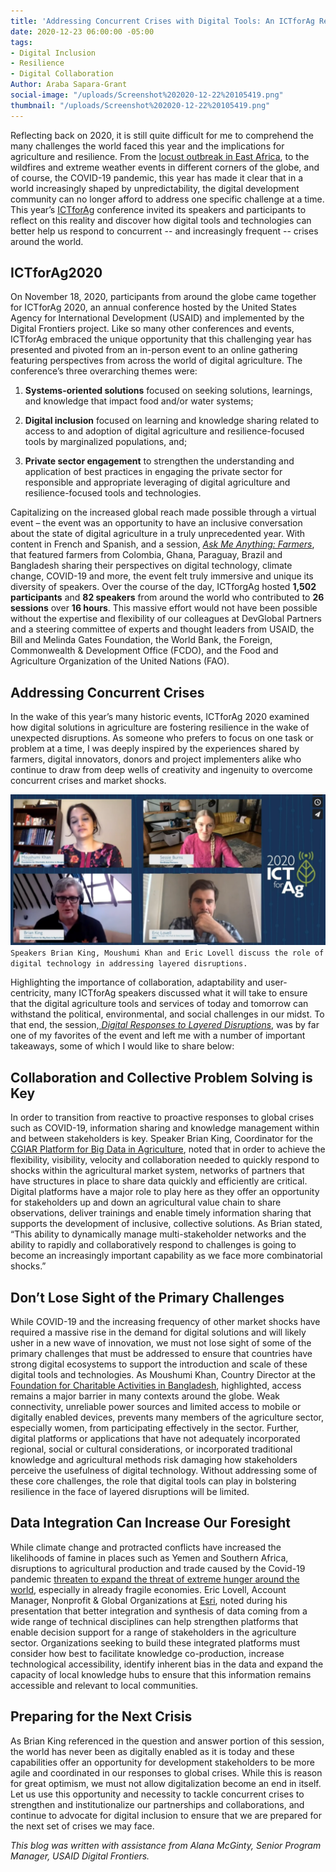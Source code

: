 ```yaml
---
title: 'Addressing Concurrent Crises with Digital Tools: An ICTforAg Recap'
date: 2020-12-23 06:00:00 -05:00
tags:
- Digital Inclusion
- Resilience
- Digital Collaboration
Author: Araba Sapara-Grant
social-image: "/uploads/Screenshot%202020-12-22%20105419.png"
thumbnail: "/uploads/Screenshot%202020-12-22%20105419.png"
---
```


Reflecting back on 2020, it is still quite difficult for me to comprehend the many challenges the world faced this year and the implications for agriculture and resilience. From the [locust outbreak in East Africa](https://www.bbc.com/future/article/20200806-the-biblical-east-african-locust-plagues-of-2020), to the wildfires and extreme weather events in different corners of the globe, and of course, the COVID-19 pandemic, this year has made it clear that in a world increasingly shaped by unpredictability, the digital development community can no longer afford to address one specific challenge at a time. This year’s [ICTforAg](https://www.ictforag.com/) conference invited its speakers and participants to reflect on this reality and discover how digital tools and technologies can better help us respond to concurrent -- and increasingly frequent -- crises around the world.

<!--more-->

## ICTforAg2020

On November 18, 2020, participants from around the globe came together for ICTforAg 2020, an annual conference hosted by the United States Agency for International Development (USAID) and implemented by the Digital Frontiers project. Like so many other conferences and events, ICTforAg embraced the unique opportunity that this challenging year has presented and pivoted from an in-person event to an online gathering featuring perspectives from across the world of digital agriculture. The conference’s three overarching themes were:

1. **Systems-oriented solutions** focused on seeking solutions, learnings, and knowledge that impact food and/or water systems;

2. **Digital inclusion** focused on learning and knowledge sharing related to access to and adoption of digital agriculture and resilience-focused tools by marginalized populations, and;

3. **Private sector engagement** to strengthen the understanding and application of best practices in engaging the private sector for responsible and appropriate leveraging of digital agriculture and resilience-focused tools and technologies.

Capitalizing on the increased global reach made possible through a virtual event – the event was an opportunity to have an inclusive conversation about the state of digital agriculture in a truly unprecedented year. With content in French and Spanish, and a session, *[Ask Me Anything: Farmers](https://vimeo.com/480004224)*, that featured farmers from Colombia, Ghana, Paraguay, Brazil and Bangladesh sharing their perspectives on digital technology, climate change, COVID-19 and more, the event felt truly immersive and unique its diversity of speakers. Over the course of the day, ICTforgAg hosted **1,502 participants** and **82 speakers** from around the world who contributed to **26 sessions** over **16 hours**. This massive effort would not have been possible without the expertise and flexibility of our colleagues at DevGlobal Partners and a steering committee of experts and thought leaders from USAID, the Bill and Melinda Gates Foundation, the World Bank, the Foreign, Commonwealth & Development Office (FCDO), and the Food and Agriculture Organization of the United Nations (FAO).

## Addressing Concurrent Crises

In the wake of this year’s many historic events, ICTforAg 2020 examined how digital solutions in agriculture are fostering resilience in the wake of unexpected disruptions. As someone who prefers to focus on one task or problem at a time, I was deeply inspired by the experiences shared by farmers, digital innovators, donors and project implementers alike who continue to draw from deep wells of creativity and ingenuity to overcome concurrent crises and market shocks.

![Screenshot 2020-12-22 105419.png](/uploads/Screenshot%202020-12-22%20105419.png)
`Speakers Brian King, Moushumi Khan and Eric Lovell discuss the role of digital technology in addressing layered disruptions.`

Highlighting the importance of collaboration, adaptability and user-centricity, many ICTforAg speakers discussed what it will take to ensure that the digital agriculture tools and services of today and tomorrow can withstand the political, environmental, and social challenges in our midst. To that end, the session,[ ](https://vimeo.com/480002530)*[Digital Responses to Layered Disruptions](https://vimeo.com/480002530)*, was by far one of my favorites of the event and left me with a number of important takeaways, some of which I would like to share below:

## Collaboration and Collective Problem Solving is Key

In order to transition from reactive to proactive responses to global crises such as COVID-19, information sharing and knowledge management within and between stakeholders is key. Speaker Brian King, Coordinator for the [CGIAR Platform for Big Data in Agriculture](https://www.cgiar.org/research/program-platform/platform-for-big-data-in-agriculture/), noted that in order to achieve the flexibility, visibility, velocity and collaboration needed to quickly respond to shocks within the agricultural market system, networks of partners that have structures in place to share data quickly and efficiently are critical. Digital platforms have a major role to play here as they offer an opportunity for stakeholders up and down an agricultural value chain to share observations, deliver trainings and enable timely information sharing that supports the development of inclusive, collective solutions. As Brian stated, “This ability to dynamically manage multi-stakeholder networks and the ability to rapidly and collaboratively respond to challenges is going to become an increasingly important capability as we face more combinatorial shocks.”

## Don’t Lose Sight of the Primary Challenges

While COVID-19 and the increasing frequency of other market shocks have required a massive rise in the demand for digital solutions and will likely usher in a new wave of innovation, we must not lose sight of some of the primary challenges that must be addressed to ensure that countries have strong digital ecosystems to support the introduction and scale of these digital tools and technologies. As Moushumi Khan, Country Director at the [Foundation for Charitable Activities in Bangladesh](https://www.fcabd.org/), highlighted, access remains a major barrier in many contexts around the globe. Weak connectivity, unreliable power sources and limited access to mobile or digitally enabled devices, prevents many members of the agriculture sector, especially women, from participating effectively in the sector. Further, digital platforms or applications that have not adequately incorporated regional, social or cultural considerations, or incorporated traditional knowledge and agricultural methods risk damaging how stakeholders perceive the usefulness of digital technology. Without addressing some of these core challenges, the role that digital tools can play in bolstering resilience in the face of layered disruptions will be limited.

## Data Integration Can Increase Our Foresight

While climate change and protracted conflicts have increased the likelihoods of famine in places such as Yemen and Southern Africa, disruptions to agricultural production and trade caused by the Covid-19 pandemic [threaten to expand the threat of extreme hunger around the world](https://news.un.org/en/story/2020/09/1072712), especially in already fragile economies. Eric Lovell, Account Manager, Nonprofit & Global Organizations at [Esri](https://www.esri.com/en-us/home), noted during his presentation that better integration and synthesis of data coming from a wide range of technical disciplines can help strengthen platforms that enable decision support for a range of stakeholders in the agriculture sector. Organizations seeking to build these integrated platforms must consider how best to facilitate knowledge co-production, increase technological accessibility, identify inherent bias in the data and expand the capacity of local knowledge hubs to ensure that this information remains accessible and relevant to local communities.

## Preparing for the Next Crisis

As Brian King referenced in the question and answer portion of this session, the world has never been as digitally enabled as it is today and these capabilities offer an opportunity for development stakeholders to be more agile and coordinated in our responses to global crises. While this is reason for great optimism, we must not allow digitalization become an end in itself. Let us use this opportunity and necessity to tackle concurrent crises to strengthen and institutionalize our partnerships and collaborations, and continue to advocate for digital inclusion to ensure that we are prepared for the next set of crises we may face.

*This blog was written with assistance from Alana McGinty, Senior Program Manager, USAID Digital Frontiers.*